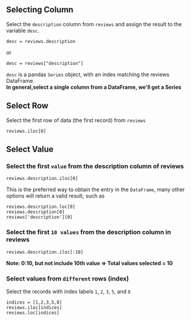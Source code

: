 ## Selecting Column
Select the `description` column from `reviews` and assign the result to the variable `desc`.
```
desc = reviews.description
```
or
```
desc = reviews["description"]
```
`desc` is a pandas `Series` object, with an index matching the reviews DataFrame.<br>
**In general,select a single column from a DataFrame, we'll get a Series**

## Select Row
Select the first row of data (the first record) from `reviews`
```
reviews.iloc[0]
```
## Select Value
### Select the first `value` from the description column of reviews
```
reviews.description.iloc[0]
```
This is the preferred way to obtain the entry in the `DataFrame`, 
many other options will return a valid result, such as 
```
reviews.description.loc[0]
reviews.description[0]
reviews['description'][0]
```
### Select the first `10 values` from the description column in reviews
```
reviews.description.iloc[:10]
```
**Note: 0:10, but not include 10th value => Total values selected = 10**

### Select values from `different` rows (index)

Select the records with index labels `1`, `2`, `3`, `5`, and `8`
```
indices = [1,2,3,5,8]
reviews.iloc[indices]
reviews.loc[indices]
```
